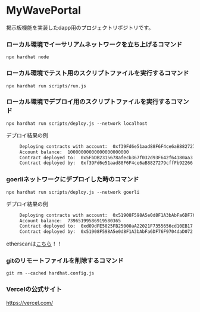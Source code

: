 # MyWavePortal
掲示板機能を実装したdapp用のプロジェクトリポジトリです。

### ローカル環境でイーサリアムネットワークを立ち上げるコマンド
 `npx hardhat node`

### ローカル環境でテスト用のスクリプトファイルを実行するコマンド
 `npx hardhat run scripts/run.js`

### ローカル環境でデプロイ用のスクリプトファイルを実行するコマンド
 `npx hardhat run scripts/deploy.js --network localhost`

 デプロイ結果の例
 ```cmd
      Deploying contracts with account:  0xf39Fd6e51aad88F6F4ce6aB8827279cffFb92266
      Account balance:  10000000000000000000000
      Contract deployed to:  0x5FbDB2315678afecb367f032d93F642f64180aa3
      Contract deployed by:  0xf39Fd6e51aad88F6F4ce6aB8827279cffFb92266
 ```
### goerliネットワークにデプロイした時のコマンド
 `npx hardhat run scripts/deploy.js --network goerli`

 デプロイ結果の例
 ```cmd
      Deploying contracts with account:  0x51908F598A5e0d8F1A3bAbFa6DF76F9704daD072
      Account balance:  73965199586919580365
      Contract deployed to:  0xd09dFE5025FB25000aA22021F7355656cd10EB17
      Contract deployed by:  0x51908F598A5e0d8F1A3bAbFa6DF76F9704daD072
 ```

 etherscanは<a href="https://goerli.etherscan.io/address/0x7C7Bd8BC7cEBeb774FC2E94CA8e7f9c0a752e682">こちら</a>！！

 ### gitのリモートファイルを削除するコマンド
  `git rm --cached hardhat.config.js`

### Vercelの公式サイト

<a href="https://vercel.com/">https://vercel.com/</a>

